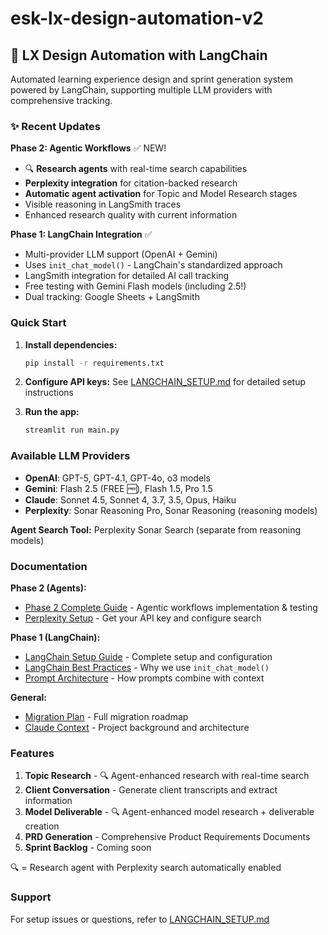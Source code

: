 # esk-lx-design-automation-v2

## 🚀 LX Design Automation with LangChain

Automated learning experience design and sprint generation system powered by LangChain, supporting multiple LLM providers with comprehensive tracking.

### ✨ Recent Updates

**Phase 2: Agentic Workflows** ✅ NEW!
- 🔍 **Research agents** with real-time search capabilities
- **Perplexity integration** for citation-backed research
- **Automatic agent activation** for Topic and Model Research stages
- Visible reasoning in LangSmith traces
- Enhanced research quality with current information

**Phase 1: LangChain Integration** ✅
- Multi-provider LLM support (OpenAI + Gemini)
- Uses `init_chat_model()` - LangChain's standardized approach
- LangSmith integration for detailed AI call tracking
- Free testing with Gemini Flash models (including 2.5!)
- Dual tracking: Google Sheets + LangSmith

### Quick Start

1. **Install dependencies:**
   ```bash
   pip install -r requirements.txt
   ```

2. **Configure API keys:**
   See [LANGCHAIN_SETUP.md](LANGCHAIN_SETUP.md) for detailed setup instructions

3. **Run the app:**
   ```bash
   streamlit run main.py
   ```

### Available LLM Providers

- **OpenAI**: GPT-5, GPT-4.1, GPT-4o, o3 models
- **Gemini**: Flash 2.5 (FREE 🆓), Flash 1.5, Pro 1.5
- **Claude**: Sonnet 4.5, Sonnet 4, 3.7, 3.5, Opus, Haiku
- **Perplexity**: Sonar Reasoning Pro, Sonar Reasoning (reasoning models)

**Agent Search Tool:** Perplexity Sonar Search (separate from reasoning models)

### Documentation

**Phase 2 (Agents):**
- [Phase 2 Complete Guide](PHASE2_COMPLETE.md) - Agentic workflows implementation & testing
- [Perplexity Setup](PERPLEXITY_SETUP.md) - Get your API key and configure search

**Phase 1 (LangChain):**
- [LangChain Setup Guide](LANGCHAIN_SETUP.md) - Complete setup and configuration
- [LangChain Best Practices](LANGCHAIN_BEST_PRACTICES.md) - Why we use `init_chat_model()`
- [Prompt Architecture](PROMPT_ARCHITECTURE_EXPLAINED.md) - How prompts combine with context

**General:**
- [Migration Plan](langchain-migration-plan.plan.md) - Full migration roadmap
- [Claude Context](CLAUDE.md) - Project background and architecture

### Features

1. **Topic Research** - 🔍 Agent-enhanced research with real-time search
2. **Client Conversation** - Generate client transcripts and extract information
3. **Model Deliverable** - 🔍 Agent-enhanced model research + deliverable creation
4. **PRD Generation** - Comprehensive Product Requirements Documents
5. **Sprint Backlog** - Coming soon

🔍 = Research agent with Perplexity search automatically enabled

### Support

For setup issues or questions, refer to [LANGCHAIN_SETUP.md](LANGCHAIN_SETUP.md)
